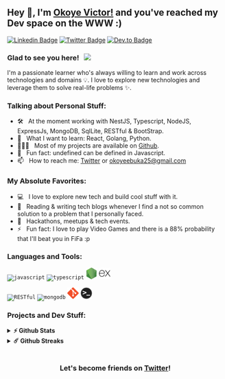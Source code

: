 ## Hey 👋, I'm [Okoye Victor!](https://twitter.com/okoyevictorr) and you've reached my Dev space on the WWW :)

[![Linkedin Badge](https://img.shields.io/badge/LinkedIn-0077B5?style=for-the-badge&logo=linkedin&logoColor=white)](https://www.linkedin.com/in/okoye-chukwuebuka/)
[![Twitter Badge](https://img.shields.io/badge/Twitter-1DA1F2?style=for-the-badge&logo=twitter&logoColor=white)](https://twitter.com/okoyevictorr)
[![Dev.to Badge](https://img.shields.io/badge/dev.to-0A0A0A?style=for-the-badge&logo=dev.to&logoColor=white)](https://dev.to/okoyevictorr/)

### Glad to see you here! &nbsp; ![](https://visitor-badge.glitch.me/badge?page_id=ChuloWay.ChuloWay&style=flat-square&color=0088cc)

<img align="right" width="100" alt="" src="assets/rzp.gif" />

 I'm a passionate learner who's always willing to learn and work across technologies and domains 💡. I love to explore new technologies and leverage them to solve real-life problems ✨.

### Talking about Personal Stuff:

- 🛠 &nbsp; At the moment working with NestJS, Typescript, NodeJS, ExpressJs, MongoDB, SqlLite, RESTful & BootStrap.
- 👀 &nbsp; What I want to learn: React, Golang, Python.
- 👨🏻‍💻 &nbsp; Most of my projects are available on [Github](https://github.com/ChuloWay?tab=repositories).
- 👾 &nbsp; Fun fact: undefined can be defined in Javascript. <!-- > var some_var; undefined > some_var == undefined true > undefined = 'i am undefined' -->
- 📫 &nbsp; How to reach me: [Twitter](https://twitter.com/okoyevictorr) or okoyeebuka25@gmail.com

### My Absolute Favorites:

- 💻 &nbsp; I love to explore new tech and build cool stuff with it.
- 📰 &nbsp; Reading & writing tech blogs whenever I find a not so common solution to a problem that I personally faced.
- 🍕 &nbsp; Hackathons, meetups & tech events.
- ⚡ &nbsp; Fun fact: I love to play Video Games and there is a 88% probability that I'll beat you in FiFa :p

### Languages and Tools:

<!-- <code><img height="27" src="https://raw.githubusercontent.com/github/explore/80688e429a7d4ef2fca1e82350fe8e3517d3494d/topics/react/react.png" alt="react"></code> -->
<!-- <code><img height="27" src="https://user-images.githubusercontent.com/50735025/111870070-7f688780-89a8-11eb-9e33-6e7b5ddb9c7a.png" alt="nextjs"></code> -->
<code><img height="27" src="https://user-images.githubusercontent.com/50735025/111870008-26005880-89a8-11eb-9da3-09faf8c80f9e.png" alt="javascript"></code>
<code><img height="27" src="https://user-images.githubusercontent.com/50735025/111870097-b048bc80-89a8-11eb-9cb4-d679c3f8bce5.png" alt="typescript"></code>
<code><img height="27" src="https://raw.githubusercontent.com/github/explore/80688e429a7d4ef2fca1e82350fe8e3517d3494d/topics/nodejs/nodejs.png" alt="nodejs"></code>
<code><img height="27" src="https://raw.githubusercontent.com/devicons/devicon/master/icons/express/express-original.svg" alt="expressjs"></code>
<!-- <code><img height="27" src="https://raw.githubusercontent.com/github/explore/80688e429a7d4ef2fca1e82350fe8e3517d3494d/topics/graphql/graphql.png" alt="graphql"></code> -->
<code><img height="27" src="https://www.google.com/imgres?imgurl=https%3A%2F%2Fw7.pngwing.com%2Fpngs%2F243%2F809%2Fpng-transparent-representational-state-transfer-application-programming-interface-computer-icons-others-miscellaneous-text-logo.png&imgrefurl=https%3A%2F%2Fwww.pngwing.com%2Fen%2Fsearch%3Fq%3Drest%2BApi&tbnid=abmS_VleHRi-AM&vet=12ahUKEwju0sHWkMn5AhWzhM4BHRSZD6EQMygDegUIARDAAQ..i&docid=yE1GhSV75-FNUM&w=920&h=920&q=png%20image%20for%20RESTful&ved=2ahUKEwju0sHWkMn5AhWzhM4BHRSZD6EQMygDegUIARDAAQ" alt="RESTful"></code>
<code><img height="27" src="https://encrypted-tbn0.gstatic.com/images?q=tbn%3AANd9GcSTTzPAw-55ssm1Im594xYZ9eRQu2JylrkYLg&usqp=CAU" alt="mongodb"></code>
<code><img height="27" src="https://raw.githubusercontent.com/devicons/devicon/master/icons/git/git-original.svg" alt="git"></code>
<code><img height="27" src="https://raw.githubusercontent.com/github/explore/80688e429a7d4ef2fca1e82350fe8e3517d3494d/topics/terminal/terminal.png" alt="terminal"></code>

### Projects and Dev Stuff:

<details>	
  <summary><b>⚡ Github Stats</b></summary>

<img height="180em" src=![Victor's GitHub stats](https://github-readme-stats.vercel.app/api?username=ChuloWay&count_private=true&show_icons=true&theme=dark) />
<img height="180em" src="https://github-readme-stats.vercel.app/api/top-langs/?username=ChuloWay&exclude_repo=KNN-Image-Classification&show_icons=true&hide_border=true&layout=compact&langs_count=8"/>
</details>

<details>	
  <summary><b>☄️ Github Streaks</b></summary>

<img height="180em" src="https://github-readme-streak-stats.herokuapp.com/?user=ChuloWay&hide_border=true" />
</details>

 

#

<div align="center">

### Let's become friends on [Twitter](https://twitter.com/vikrantbhat1022)!

</div>
